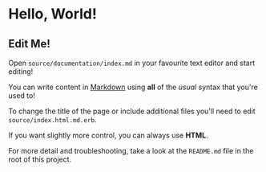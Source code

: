 # Hello, World!

## Edit Me!

Open `source/documentation/index.md` in your favourite text editor and start editing!

You can write content in [Markdown](https://daringfireball.net/projects/markdown/) using **all** of the _usual_ syntax that you're used to!

To change the title of the page or include additional files you'll need to edit `source/index.html.md.erb`.

If you want slightly more control, you can always use <strong>HTML</strong>.

For more detail and troubleshooting, take a look at the `README.md` file in the root of this project.
